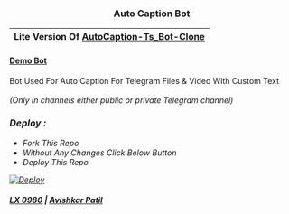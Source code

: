 <h3 align='center'>Auto Caption Bot </h1>

|Lite Version Of [AutoCaption-Ts_Bot-Clone](https://github.com/Ts-Bots/AutoCaption-Ts_Bot-Clone)
|---

#### [Demo Bot](https://t.me/DFF_TextReplaceBot)

Bot Used For Auto Caption For Telegram Files & Video With Custom Text<br><br><i>(Only in channels either public or private Telegram channel)

### Deploy :

- Fork This Repo
- Without Any Changes Click Below Button 
- Deploy This Repo

[![Deploy](https://www.herokucdn.com/deploy/button.svg)](https://heroku.com/deploy)
<br>


#### [LX 0980](https://github.com/0AIB) | [Avishkar Patil](https://github.com/avipatilpro)
